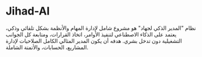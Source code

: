 # Jihad-AI
نظام "المدير الذكي لجهاد" هو مشروع شامل لإدارة المهام والأنظمة بشكل تلقائي وذكي، يعتمد على الذكاء الاصطناعي لتنفيذ الأوامر، اتخاذ القرارات، ومتابعة كل الجوانب التشغيلية دون تدخل بشري. هدفه أن يكون المدير المثالي الكامل الصلاحيات لإدارة المشاريع، الحسابات، والأتمتة الشاملة.

